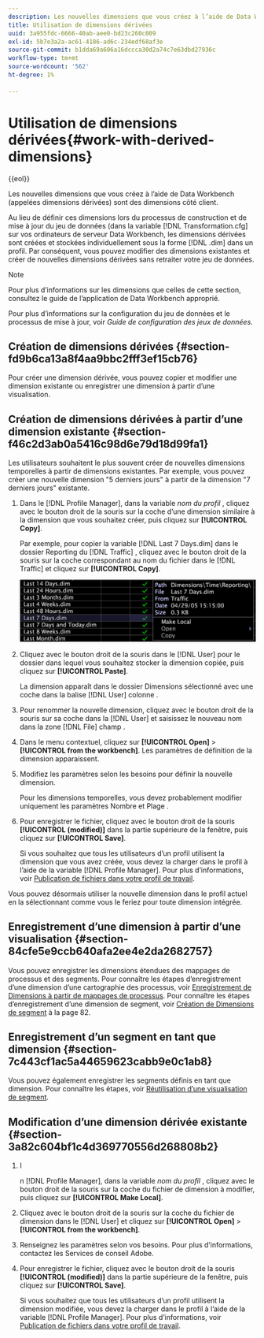 ```yaml
---
description: Les nouvelles dimensions que vous créez à l’aide de Data Workbench (appelées dimensions dérivées) sont des dimensions côté client.
title: Utilisation de dimensions dérivées
uuid: 3a955fdc-6666-40ab-aee0-bd23c260c009
exl-id: 5b7e3a2a-ac61-4186-ad6c-234edf68af3e
source-git-commit: b1dda69a606a16dccca30d2a74c7e63dbd27936c
workflow-type: tm+mt
source-wordcount: '562'
ht-degree: 1%

---
```


# Utilisation de dimensions dérivées{#work-with-derived-dimensions}

{{eol}}

Les nouvelles dimensions que vous créez à l’aide de Data Workbench (appelées dimensions dérivées) sont des dimensions côté client.

Au lieu de définir ces dimensions lors du processus de construction et de mise à jour du jeu de données (dans la variable [!DNL Transformation.cfg] sur vos ordinateurs de serveur Data Workbench, les dimensions dérivées sont créées et stockées individuellement sous la forme [!DNL .dim] dans un profil. Par conséquent, vous pouvez modifier des dimensions existantes et créer de nouvelles dimensions dérivées sans retraiter votre jeu de données.

>[!NOTE]
>
>Pour plus d’informations sur les dimensions que celles de cette section, consultez le guide de l’application de Data Workbench approprié.

Pour plus d’informations sur la configuration du jeu de données et le processus de mise à jour, voir *Guide de configuration des jeux de données*.

## Création de dimensions dérivées {#section-fd9b6ca13a8f4aa9bbc2fff3ef15cb76}

Pour créer une dimension dérivée, vous pouvez copier et modifier une dimension existante ou enregistrer une dimension à partir d’une visualisation.

## Création de dimensions dérivées à partir d’une dimension existante {#section-f46c2d3ab0a5416c98d6e79d18d99fa1}

Les utilisateurs souhaitent le plus souvent créer de nouvelles dimensions temporelles à partir de dimensions existantes. Par exemple, vous pouvez créer une nouvelle dimension &quot;5 derniers jours&quot; à partir de la dimension &quot;7 derniers jours&quot; existante.

1. Dans le [!DNL Profile Manager], dans la variable *nom du profil* , cliquez avec le bouton droit de la souris sur la coche d’une dimension similaire à la dimension que vous souhaitez créer, puis cliquez sur **[!UICONTROL Copy]**.

   Par exemple, pour copier la variable [!DNL Last 7 Days.dim] dans le dossier Reporting du [!DNL Traffic] , cliquez avec le bouton droit de la souris sur la coche correspondant au nom du fichier dans le [!DNL Traffic] et cliquez sur **[!UICONTROL Copy]**.

   ![](assets/vis_ProfMgr_CopyDimension.png)

1. Cliquez avec le bouton droit de la souris dans le [!DNL User] pour le dossier dans lequel vous souhaitez stocker la dimension copiée, puis cliquez sur **[!UICONTROL Paste]**.

   La dimension apparaît dans le dossier Dimensions sélectionné avec une coche dans la balise [!DNL User] colonne .

1. Pour renommer la nouvelle dimension, cliquez avec le bouton droit de la souris sur sa coche dans la [!DNL User] et saisissez le nouveau nom dans la zone [!DNL File] champ .
1. Dans le menu contextuel, cliquez sur **[!UICONTROL Open]** > **[!UICONTROL from the workbench]**. Les paramètres de définition de la dimension apparaissent.
1. Modifiez les paramètres selon les besoins pour définir la nouvelle dimension.

   Pour les dimensions temporelles, vous devez probablement modifier uniquement les paramètres Nombre et Plage .

1. Pour enregistrer le fichier, cliquez avec le bouton droit de la souris **[!UICONTROL (modified)]** dans la partie supérieure de la fenêtre, puis cliquez sur **[!UICONTROL Save]**.

   Si vous souhaitez que tous les utilisateurs d’un profil utilisent la dimension que vous avez créée, vous devez la charger dans le profil à l’aide de la variable [!DNL Profile Manager]. Pour plus d’informations, voir [Publication de fichiers dans votre profil de travail](../../../../home/c-get-started/c-admin-intrf/c-prof-mgr/t-pub-files-wkg-prof.md#task-a0106e010c834d16bd60eef4721b6af9).

Vous pouvez désormais utiliser la nouvelle dimension dans le profil actuel en la sélectionnant comme vous le feriez pour toute dimension intégrée.

## Enregistrement d’une dimension à partir d’une visualisation {#section-84cfe5e9ccb640afa2ee4e2da2682757}

Vous pouvez enregistrer les dimensions étendues des mappages de processus et des segments. Pour connaître les étapes d’enregistrement d’une dimension d’une cartographie des processus, voir [Enregistrement de Dimensions à partir de mappages de processus](../../../../home/c-get-started/c-analysis-vis/c-proc-maps/t-dim-proc-maps.md#task-44d9e555d4a944e6aa81993eef703051). Pour connaître les étapes d’enregistrement d’une dimension de segment, voir [Création de Dimensions de segment](../../../../home/c-get-started/c-analysis-vis/c-seg/c-create-seg-dim.md#concept-70b363edcad14185ba8051646ad3d44e) à la page 82.

## Enregistrement d’un segment en tant que dimension {#section-7c443cf1ac5a44659623cabb9e0c1ab8}

Vous pouvez également enregistrer les segments définis en tant que dimension. Pour connaître les étapes, voir [Réutilisation d’une visualisation de segment](../../../../home/c-get-started/c-analysis-vis/c-seg/c-reuse-seg-vis.md#concept-a8a607bd415d404a83c32a26b804cbdc).

## Modification d’une dimension dérivée existante {#section-3a82c604bf1c4d369770556d268808b2}

1. I

   n [!DNL Profile Manager], dans la variable *nom du profil* , cliquez avec le bouton droit de la souris sur la coche du fichier de dimension à modifier, puis cliquez sur **[!UICONTROL Make Local]**.
1. Cliquez avec le bouton droit de la souris sur la coche du fichier de dimension dans le [!DNL User] et cliquez sur **[!UICONTROL Open]** > **[!UICONTROL from the workbench]**.
1. Renseignez les paramètres selon vos besoins. Pour plus d’informations, contactez les Services de conseil Adobe.
1. Pour enregistrer le fichier, cliquez avec le bouton droit de la souris **[!UICONTROL (modified)]** dans la partie supérieure de la fenêtre, puis cliquez sur **[!UICONTROL Save]**.

   Si vous souhaitez que tous les utilisateurs d’un profil utilisent la dimension modifiée, vous devez la charger dans le profil à l’aide de la variable [!DNL Profile Manager]. Pour plus d’informations, voir [Publication de fichiers dans votre profil de travail](../../../../home/c-get-started/c-admin-intrf/c-prof-mgr/t-pub-files-wkg-prof.md#task-a0106e010c834d16bd60eef4721b6af9).
